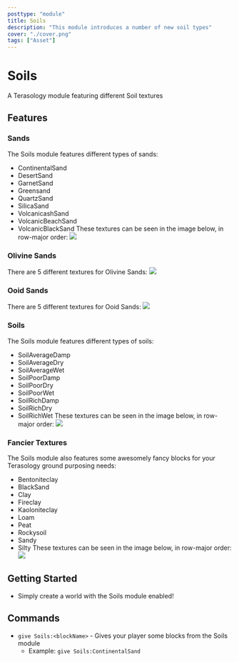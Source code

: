 ```yaml
---
posttype: "module" 
title: Soils
description: "This module introduces a number of new soil types"
cover: "./cover.png"
tags: ["Asset"]
---
```

# Soils
A Terasology module featuring different Soil textures

## Features

### Sands
The Soils module features different types of sands: 
* ContinentalSand
* DesertSand
* GarnetSand
* Greensand
* QuartzSand
* SilicaSand
* VolcanicashSand
* VolcanicBeachSand
* VolcanicBlackSand
These textures can be seen in the image below, in row-major order:
![](media/sands.png)

### Olivine Sands
There are 5 different textures for Olivine Sands:
![](media/olivinesands.png)

### Ooid Sands
There are 5 different textures for Ooid Sands:
![](media/ooidsands.png)

### Soils 
The Soils module features different types of soils: 
* SoilAverageDamp
* SoilAverageDry
* SoilAverageWet
* SoilPoorDamp
* SoilPoorDry
* SoilPoorWet
* SoilRichDamp
* SoilRichDry
* SoilRichWet
These textures can be seen in the image below, in row-major order:
![](media/soils.png)

### Fancier Textures
The Soils module also features some awesomely fancy blocks for your Terasology ground purposing needs:
* Bentoniteclay
* BlackSand
* Clay
* Fireclay
* Kaoloniteclay
* Loam
* Peat
* Rockysoil
* Sandy
* Silty
These textures can be seen in the image below, in row-major order:
![](media/fancy.png)

## Getting Started
* Simply create a world with the Soils module enabled!

## Commands
* `give Soils:<blockName>` - Gives your player some blocks from the Soils module
  * Example: `give Soils:ContinentalSand`